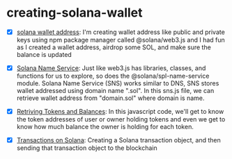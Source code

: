 # creating-solana-wallet

- [x] [solana wallet address](./index.js):
I'm creating wallet address like public and private keys using npm package manager called @solana/web3.js and I had fun as I created a wallet address, airdrop some SOL, and make sure the balance is updated

- [x] [Solana Name Service](./sns.js):
Just like web3.js has libraries, classes, and functions for us to explore, so does the @solana/spl-name-service module. Solana Name Service (SNS) works similar to DNS, SNS stores wallet addressed using domain name ".sol". In this sns.js file, we can retrieve wallet address from "domain.sol" where domain is name.

- [x] [Retriving Tokens and Balances](./getTokens.js):
In this javascript code, we'll get to know the token addresses of user or owner holding tokens and even we get to know how much balance the owner is holding for each token.

- [x] [Transactions on Solana](./sendTransactions.js):
Creating a Solana transaction object, and then sending that transaction object to the blockchain
